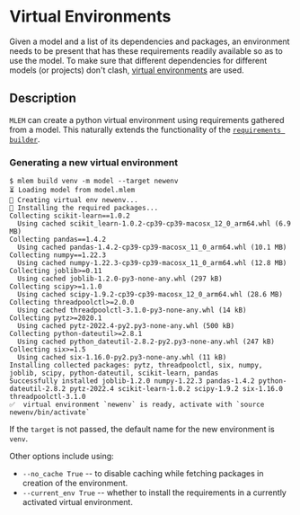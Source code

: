 # Virtual Environments

Given a model and a list of its dependencies and packages, an environment needs
to be present that has these requirements readily available so as to use the
model. To make sure that different dependencies for different models (or
projects) don't clash,
[virtual environments](https://realpython.com/python-virtual-environments-a-primer/)
are used.

## Description

`MLEM` can create a python virtual environment using requirements gathered from
a model. This naturally extends the functionality of the
[`requirements builder`](/doc/user-guide/building/requirements).

### Generating a new virtual environment

```cli
$ mlem build venv -m model --target newenv
⏳️ Loading model from model.mlem
💼 Creating virtual env newenv...
💼 Installing the required packages...
Collecting scikit-learn==1.0.2
  Using cached scikit_learn-1.0.2-cp39-cp39-macosx_12_0_arm64.whl (6.9 MB)
Collecting pandas==1.4.2
  Using cached pandas-1.4.2-cp39-cp39-macosx_11_0_arm64.whl (10.1 MB)
Collecting numpy==1.22.3
  Using cached numpy-1.22.3-cp39-cp39-macosx_11_0_arm64.whl (12.8 MB)
Collecting joblib>=0.11
  Using cached joblib-1.2.0-py3-none-any.whl (297 kB)
Collecting scipy>=1.1.0
  Using cached scipy-1.9.2-cp39-cp39-macosx_12_0_arm64.whl (28.6 MB)
Collecting threadpoolctl>=2.0.0
  Using cached threadpoolctl-3.1.0-py3-none-any.whl (14 kB)
Collecting pytz>=2020.1
  Using cached pytz-2022.4-py2.py3-none-any.whl (500 kB)
Collecting python-dateutil>=2.8.1
  Using cached python_dateutil-2.8.2-py2.py3-none-any.whl (247 kB)
Collecting six>=1.5
  Using cached six-1.16.0-py2.py3-none-any.whl (11 kB)
Installing collected packages: pytz, threadpoolctl, six, numpy, joblib, scipy, python-dateutil, scikit-learn, pandas
Successfully installed joblib-1.2.0 numpy-1.22.3 pandas-1.4.2 python-dateutil-2.8.2 pytz-2022.4 scikit-learn-1.0.2 scipy-1.9.2 six-1.16.0 threadpoolctl-3.1.0
✅  virtual environment `newenv` is ready, activate with `source newenv/bin/activate`
```

If the `target` is not passed, the default name for the new environment is
`venv`.

Other options include using:

- `--no_cache True` -- to disable caching while fetching packages in creation of
  the environment.
- `--current_env True` -- whether to install the requirements in a currently
  activated virtual environment.
